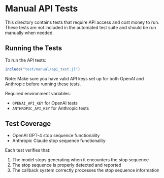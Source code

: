 # Manual API Tests

This directory contains tests that require API access and cost money to run. These tests are not included in the automated test suite and should be run manually when needed.

## Running the Tests

To run the API tests:

```julia
include("test/manual/api_test.jl")
```

Note: Make sure you have valid API keys set up for both OpenAI and Anthropic before running these tests.

Required environment variables:
- `OPENAI_API_KEY` for OpenAI tests
- `ANTHROPIC_API_KEY` for Anthropic tests

## Test Coverage

- OpenAI GPT-4 stop sequence functionality
- Anthropic Claude stop sequence functionality

Each test verifies that:
1. The model stops generating when it encounters the stop sequence
2. The stop sequence is properly detected and reported
3. The callback system correctly processes the stop sequence information
